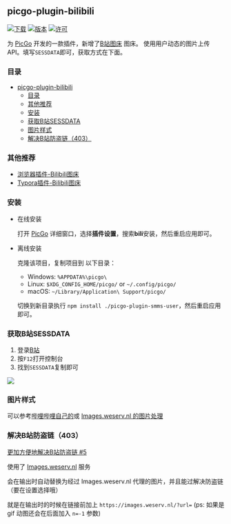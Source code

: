 ## picgo-plugin-bilibili

[![下载](https://img.shields.io/npm/dm/picgo-plugin-bilibili.svg?color=brightgreen)](https://npmcharts.com/compare/picgo-plugin-smms-user?minimal=true)
[![版本](https://img.shields.io/npm/v/picgo-plugin-bilibili.svg?color=brightgreen)](https://www.npmjs.com/package/picgo-plugin-smms-user)
[![许可](https://img.shields.io/badge/license-mit-brightgreen.svg)](https://github.com/xlzy520/picgo-plugin-smms-user/blob/master/License)


为 [PicGo](https://github.com/Molunerfinn/PicGo) 开发的一款插件，新增了[B站图床](https://bilibili.com/) 图床。
使用用户动态的图片上传API。填写`SESSDATA`即可，获取方式在下面。

### 目录
- [picgo-plugin-bilibili](#picgo-plugin-bilibili)
  - [目录](#目录)
  - [其他推荐](#其他推荐)
  - [安装](#安装)
  - [获取B站SESSDATA](#获取b站sessdata)
  - [图片样式](#图片样式)
  - [解决B站防盗链（403）](#解决b站防盗链403)

### 其他推荐
- [浏览器插件-Bilibili图床](https://github.com/xlzy520/bilibili-img-uploader)
- [Typora插件-Bilibili图床](https://github.com/xlzy520/typora-plugin-bilibili)


### 安装

- 在线安装

  打开 [PicGo](https://github.com/Molunerfinn/PicGo) 详细窗口，选择**插件设置**，搜索**bili**安装，然后重启应用即可。

- 离线安装

  克隆该项目，复制项目到 以下目录：
    - Windows: `%APPDATA%\picgo\`
    - Linux: `$XDG_CONFIG_HOME/picgo/` or `~/.config/picgo/`
    - macOS: `~/Library/Application\ Support/picgo/`

  切换到新目录执行 `npm install ./picgo-plugin-smms-user`，然后重启应用即可。


### 获取B站SESSDATA

1. 登录[B站](https://www.bilibili.com/)
2. 按`F12`打开控制台
3. 找到`SESSDATA`复制即可

![](https://i0.hdslb.com/bfs/album/c78539a4883da29ed0dddfc0fa4e15057911e39d.png)



### 图片样式
可以参考[哔哩哔哩自己的](https://github.com/xlzy520/picgo-plugin-bilibili#%E5%9B%BE%E7%89%87%E6%A0%B7%E5%BC%8F)或 [Images.weserv.nl 的图片处理](https://images.weserv.nl/docs/)

### 解决B站防盗链（403）

[更加方便地解决B站防盗链 #5](https://github.com/xlzy520/picgo-plugin-bilibili/issues/5)

使用了 [Images.weserv.nl](https://images.weserv.nl/) 服务

会在输出时自动替换为经过 Images.weserv.nl 代理的图片，并且能过解决防盗链（要在设置选择哦）

就是在输出时的时候在链接前加上 `https://images.weserv.nl/?url=` (ps: 如果是 gif 动图还会在后面加入 `n=-1` 参数)